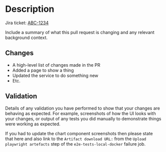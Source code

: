 # Description

Jira ticket: [ABC-1234](https://example.com)

Include a summary of what this pull request is changing and any relevant background context.

## Changes

- A high-level list of changes made in the PR
- Added a page to show a thing
- Updated the service to do something new
- Etc.

## Validation

Details of any validation you have performed to show that your changes are behaving as expected. For example, screenshots of how the UI looks with your changes, or output of any tests you did manually to demonstrate things were working as expected.

If you had to update the chart component screenshots then please state that here and also link to the `Artifact download URL:` from the `Upload playwright artefacts` step of the `e2e-tests-local-docker` failure job.

